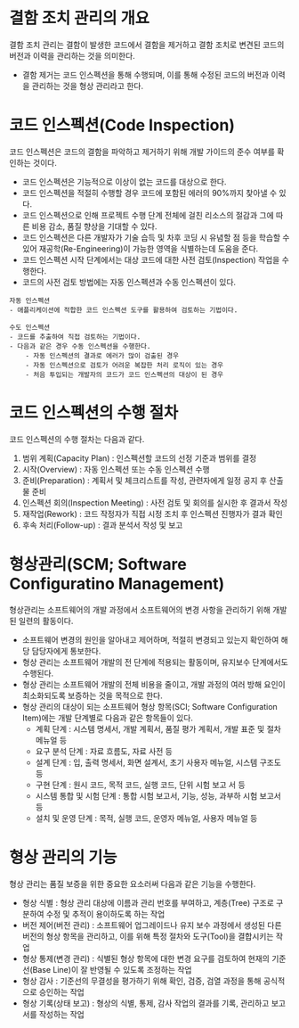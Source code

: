 # 결함 조치 관리의 개요
결함 조치 관리는 결함이 발생한 코드에서 결함을 제거하고 결함 조치로 변견된 코드의 버전과 이력을 관리하는 것을 의미한다.

- 결함 제거는 코드 인스펙션을 통해 수행되며, 이를 통해 수정된 코드의 버전과 이력을 관리하는 것을 형상 관리라고 한다.

# 코드 인스펙션(Code Inspection)
코드 인스펙션은 코드의 결함을 파악하고 제거하기 위해 개발 가이드의 준수 여부를 확인하는 것이다.

- 코드 인스펙션은 기능적으로 이상이 없는 코드를 대상으로 한다.
- 코드 인스펙션을 적절히 수행할 경우 코드에 포함된 에러의 90%까지 찾아낼 수 있다.
- 코드 인스펙션으로 인해 프로젝트 수행 단계 전체에 걸친 리소스의 절감과 그에 따른 비용 감소, 품질 향상을 기대할 수 있다.
- 코드 인스펙션은 다른 개발자가 기술 습득 및 차후 코딩 시 유념할 점 등을 학습할 수 있어 재공학(Re-Engineering)이 가능한 영역을 식별하는데 도움을 준다.
- 코드 인스펙션 시작 단계에서는 대상 코드에 대한 사전 검토(Inspection) 작업을 수행한다.
- 코드의 사전 검토 방법에는 자동 인스펙션과 수동 인스펙션이 있다.
```
자동 인스펙션
- 애플리케이션에 적합한 코드 인스펙션 도구를 활용하여 검토하는 기법이다.

수도 인스펙션
- 코드를 추출하여 직접 검토하는 기법이다.
- 다음과 같은 경우 수동 인스펙션을 수행한다.
    - 자동 인스펙션의 결과로 에러가 많이 검출된 경우
    - 자동 인스펙션으로 검토가 어려운 복잡한 처리 로직이 있는 경우
    - 처음 투입되는 개발자의 코드가 코드 인스펙션의 대상이 된 경우
```

# 코드 인스펙션의 수행 절차
코드 인스펙션의 수행 절차는 다음과 같다.

1. 범위 계획(Capacity Plan) : 인스펙션할 코드의 선정 기준과 범위를 결정
2. 시작(Overview) : 자동 인스펙션 또는 수동 인스펙션 수행
3. 준비(Preparation) : 계획서 및 체크리스트를 작성, 관련자에게 일정 공지 후 산출물 준비
4. 인스펙션 회의(Inspection Meeting) : 사전 검토 및 회의를 실시한 후 결과서 작성
5. 재작업(Rework) : 코드 작정자가 직접 시정 조치 후 인스펙션 진행자가 결과 확인
6. 후속 처리(Follow-up) : 결과 분석서 작성 및 보고

# 형상관리(SCM; Software Configuratino Management)
형상관리는 소프트웨어의 개발 과정에서 소프트웨어의 변경 사항을 관리하기 위해 개발된 일련의 활동이다.

- 소프트웨어 변경의 원인을 알아내고 제어하며, 적절히 변경되고 있는지 확인하여 해당 담당자에게 통보한다.
- 형상 관리는 소프트웨어 개발의 전 단계에 적용되는 활동이며, 유지보수 단계에서도 수행된다.
- 형상 관리는 소프트웨어 개발의 전체 비용을 줄이고, 개발 과정의 여러 방해 요인이 최소화되도록 보증하는 것을 목적으로 한다.
- 형상 관리의 대상이 되는 소프트웨어 형상 항목(SCI; Software Configuration Item)에는 개발 단계별로 다음과 같은 항목들이 있다.
    - 계획 단계 : 시스템 명세서, 개발 계획서, 품질 평가 계획서, 개발 표준 및 절차 메뉴얼 등
    - 요구 분석 단계 : 자료 흐름도, 자료 사전 등
    - 설계 단계 : 입, 출력 명세서, 화면 설계서, 초기 사용자 메뉴얼, 시스템 구조도 등
    - 구현 단계 : 원시 코드, 목적 코드, 실행 코드, 단위 시험 보고 서 등
    - 시스템 통합 및 시험 단계 : 통합 시험 보고서, 기능, 성능, 과부하 시험 보고서 등
    - 설치 및 운영 단계 : 목적, 실행 코드, 운영자 메뉴얼, 사용자 메뉴얼 등

# 형상 관리의 기능
형상 관리는 품질 보증을 위한 중요한 요소러써 다음과 같은 기능을 수행한다.

- 형상 식별 : 형상 관리 대상에 이름과 관리 번호를 부여하고, 계층(Tree) 구조로 구분하여 수정 및 추적이 용이하도록 하는 작업
- 버전 제어(버전 관리) : 소프트웨어 업그레이드나 유지 보수 과정에서 생성된 다른 버전의 형상 항목을 관리하고, 이를 위해 특정 절차와 도구(Tool)을 결합시키는 작업
- 형상 통제(변경 관리) : 식별된 형상 항목에 대한 변경 요구를 검토하여 현재의 기준선(Base Line)이 잘 반영될 수 있도록 조정하는 작업
- 형상 감사 : 기준선의 무결성을 평가하기 위해 확인, 검증, 검열 과정을 통해 공식적으로 승인하는 작업
- 형상 기록(상태 보고) : 형상의 식별, 통제, 감사 작업의 결과를 기록, 관리하고 보고서를 작성하는 작업